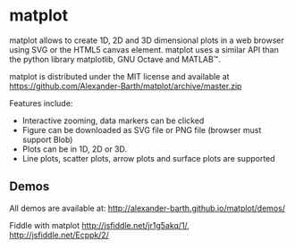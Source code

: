 # matplot

matplot allows to create 1D, 2D and 3D dimensional plots in a web browser using SVG or the HTML5 canvas element. matplot uses a similar API than the python library matplotlib, GNU Octave and MATLAB™.

matplot is distributed under the MIT license and available at https://github.com/Alexander-Barth/matplot/archive/master.zip

Features include:

* Interactive zooming, data markers can be clicked
* Figure can be downloaded as SVG file or PNG file (browser must support Blob)
* Plots can be in 1D, 2D or 3D.
* Line plots, scatter plots, arrow plots and surface plots are supported 

## Demos

All demos are available at:
http://alexander-barth.github.io/matplot/demos/


Fiddle with matplot 
http://jsfiddle.net/jr1g5akq/1/, http://jsfiddle.net/Ecppk/2/

